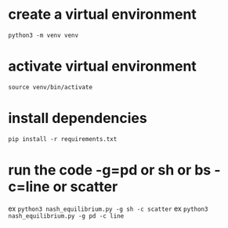# create a virtual environment
`python3 -m venv venv`

# activate virtual environment
`source venv/bin/activate`

# install dependencies
`pip install -r requirements.txt`

# run the code -g=pd or sh or bs -c=line or scatter
ex `python3 nash_equilibrium.py -g sh -c scatter`
ex `python3 nash_equilibrium.py -g pd -c line`